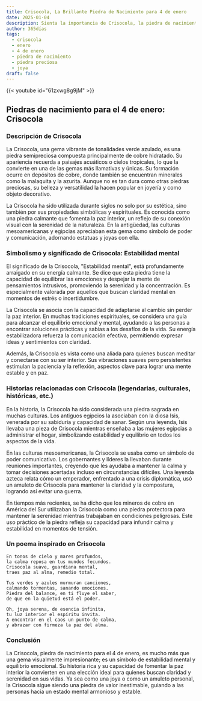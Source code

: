 ```yaml
---
title: Crisocola, La Brillante Piedra de Nacimiento para 4 de enero
date: 2025-01-04
description: Sienta la importancia de Crisocola, la piedra de nacimiento de 4 de enero que simboliza Estabilidad mental. Deje que su belleza y significado iluminen su día.
author: 365días
tags:
  - crisocola
  - enero
  - 4 de enero
  - piedra de nacimiento
  - piedra preciosa
  - joya
draft: false
---
```


{{< youtube id="61zxwg8g9jM" >}}

## Piedras de nacimiento para el 4 de enero: Crisocola

### Descripción de Crisocola

La Crisocola, una gema vibrante de tonalidades verde azulado, es una piedra semipreciosa compuesta principalmente de cobre hidratado. Su apariencia recuerda a paisajes acuáticos o cielos tropicales, lo que la convierte en una de las gemas más llamativas y únicas. Su formación ocurre en depósitos de cobre, donde también se encuentran minerales como la malaquita y la azurita. Aunque no es tan dura como otras piedras preciosas, su belleza y versatilidad la hacen popular en joyería y como objeto decorativo.

La Crisocola ha sido utilizada durante siglos no solo por su estética, sino también por sus propiedades simbólicas y espirituales. Es conocida como una piedra calmante que fomenta la paz interior, un reflejo de su conexión visual con la serenidad de la naturaleza. En la antigüedad, las culturas mesoamericanas y egipcias apreciaban esta gema como símbolo de poder y comunicación, adornando estatuas y joyas con ella.

### Simbolismo y significado de Crisocola: Estabilidad mental

El significado de la Crisocola, "Estabilidad mental", está profundamente arraigado en su energía calmante. Se dice que esta piedra tiene la capacidad de equilibrar las emociones y despejar la mente de pensamientos intrusivos, promoviendo la serenidad y la concentración. Es especialmente valorada por aquellos que buscan claridad mental en momentos de estrés o incertidumbre.

La Crisocola se asocia con la capacidad de adaptarse al cambio sin perder la paz interior. En muchas tradiciones espirituales, se considera una guía para alcanzar el equilibrio emocional y mental, ayudando a las personas a encontrar soluciones prácticas y sabias a los desafíos de la vida. Su energía estabilizadora refuerza la comunicación efectiva, permitiendo expresar ideas y sentimientos con claridad.

Además, la Crisocola es vista como una aliada para quienes buscan meditar y conectarse con su ser interior. Sus vibraciones suaves pero persistentes estimulan la paciencia y la reflexión, aspectos clave para lograr una mente estable y en paz.

### Historias relacionadas con Crisocola (legendarias, culturales, históricas, etc.)

En la historia, la Crisocola ha sido considerada una piedra sagrada en muchas culturas. Los antiguos egipcios la asociaban con la diosa Isis, venerada por su sabiduría y capacidad de sanar. Según una leyenda, Isis llevaba una pieza de Crisocola mientras enseñaba a las mujeres egipcias a administrar el hogar, simbolizando estabilidad y equilibrio en todos los aspectos de la vida.

En las culturas mesoamericanas, la Crisocola se usaba como un símbolo de poder comunicativo. Los gobernantes y líderes la llevaban durante reuniones importantes, creyendo que les ayudaba a mantener la calma y tomar decisiones acertadas incluso en circunstancias difíciles. Una leyenda azteca relata cómo un emperador, enfrentado a una crisis diplomática, usó un amuleto de Crisocola para mantener la claridad y la compostura, logrando así evitar una guerra.

En tiempos más recientes, se ha dicho que los mineros de cobre en América del Sur utilizaban la Crisocola como una piedra protectora para mantener la serenidad mientras trabajaban en condiciones peligrosas. Este uso práctico de la piedra refleja su capacidad para infundir calma y estabilidad en momentos de tensión.

### Un poema inspirado en Crisocola

```
En tonos de cielo y mares profundos,  
la calma reposa en tus mundos fecundos.  
Crisocola suave, guardiana mental,  
traes paz al alma, remedio total.  

Tus verdes y azules murmuran canciones,  
calmando tormentas, sanando emociones.  
Piedra del balance, en ti fluye el saber,  
de que en la quietud está el poder.  

Oh, joya serena, de esencia infinita,  
tu luz interior el espíritu invita.  
A encontrar en el caos un punto de calma,  
y abrazar con firmeza la paz del alma.
```

### Conclusión

La Crisocola, piedra de nacimiento para el 4 de enero, es mucho más que una gema visualmente impresionante; es un símbolo de estabilidad mental y equilibrio emocional. Su historia rica y su capacidad de fomentar la paz interior la convierten en una elección ideal para quienes buscan claridad y serenidad en sus vidas. Ya sea como una joya o como un amuleto personal, la Crisocola sigue siendo una piedra de valor inestimable, guiando a las personas hacia un estado mental armonioso y estable.